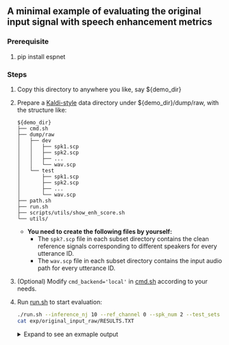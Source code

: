 A minimal example of evaluating the original input signal with speech enhancement metrics
-----

### Prerequisite
1. pip install espnet

### Steps
1. Copy this directory to anywhere you like, say ${demo_dir}
2. Prepare a [Kaldi-style](https://kaldi-asr.org/doc/data_prep.html) data directory under ${demo_dir}/dump/raw, with the structure like:
    ```
    ${demo_dir}
    ├── cmd.sh
    ├── dump/raw
    │   ├── dev
    │   │   ├── spk1.scp
    │   │   ├── spk2.scp
    │   │   ├── ...
    │   │   └── wav.scp
    │   └── test
    │       ├── spk1.scp
    │       ├── spk2.scp
    │       ├── ...
    │       └── wav.scp
    ├── path.sh
    ├── run.sh
    ├── scripts/utils/show_enh_score.sh
    └── utils/
    ```
    * **You need to create the following files by yourself:**
        * The `spk?.scp` file in each subset directory contains the clean reference signals corresponding to different speakers for every utterance ID.
        * The `wav.scp` file in each subset directory contains the input audio path for every utterance ID.
3. (Optional) Modify `cmd_backend='local'` in [cmd.sh](https://github.com/Emrys365/code_examples/blob/master/espnet2/enh_evaluate_original_input/cmd.sh) according to your needs.
4. Run [run.sh](https://github.com/Emrys365/code_examples/blob/master/espnet2/enh_evaluate_original_input/run.sh) to start evaluation:
    ```bash
    ./run.sh --inference_nj 10 --ref_channel 0 --spk_num 2 --test_sets "dev test"
    cat exp/original_input_raw/RESULTS.TXT
    ```

    <details><summary>Expand to see an exmaple output</summary><div>

    ```bash
    $ ./run.sh --inference_nj 10 --ref_channel 0 --spk_num 2 --test_sets "dev test"
    
    /mnt/xlancefs/home/wyz97/anoaconda/venv/envs/py37/bin/python3 /mnt/xlancefs/home/wyz97/work_space/espnet/espnet2/bin/enh_train.py --print_config --optim adam
    ```

    ```bash
    $ cat exp/original_input_raw/RESULTS.TXT
    <!-- Generated by scripts/utils/show_enh_score.sh -->
    # RESULTS
    ## Environments
    - date: `Mon May 17 12:37:48 CST 2021`
    - python version: `3.7.10 (default, Feb 26 2021, 18:47:35)  [GCC 7.3.0]`
    - espnet version: `espnet 0.9.9`
    - pytorch version: `pytorch 1.5.1`
    - Git hash: ``
    - Commit date: ``


    ## original_input_raw

    config: original_input

    |dataset|STOI|SAR|SDR|SIR|SI_SNR|
    |---|---|---|---|---|---|
    |enhanced_dev|0.738454|75.508|0.0665771|0.0665776|-0.0081286|
    |enhanced_test|0.727894|74.869|0.0713591|0.0713595|0.0110011|
    ```

    </div></details>
